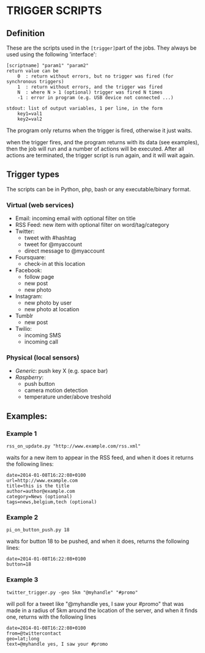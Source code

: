 # TRIGGER SCRIPTS

## Definition

These are the scripts used in the `[trigger]`part of the jobs. They always be used using the following 'interface':


    [scriptname] "param1" "param2"
    return value can be 
		0  : return without errors, but no trigger was fired (for synchronous triggers)
		1  : return without errors, and the trigger was fired
		N  : where N > 1 (optional) trigger was fired N times
		-1 : error in program (e.g. USB device not connected ...)   

    stdout: list of output variables, 1 per line, in the form
		key1=val1
		key2=val2
    
The program only returns when the trigger is fired, otherwise it just waits.

when the trigger fires, and the program returns with its data (see examples), then the job will run and a number of actions will be executed. After all actions are terminated, the trigger script is run again, and it will wait again.


## Trigger types

The scripts can be in Python, php, bash or any executable/binary format.

### Virtual (web services)

* Email: incoming email with optional filter on title
* RSS Feed: new item with optional filter on word/tag/category
* Twitter:
	* tweet with #hashtag
	* tweet for @myaccount
	* direct message to @myaccount
* Foursquare: 
	* check-in at this location
* Facebook: 
	* follow page
	* new post
	* new photo
* Instagram: 
	* new photo by user
	* new photo at location
* Tumblr
	* new post
* Twilio: 
	* incoming SMS
	* incoming call

### Physical (local sensors)

* *Generic*: push key X (e.g. space bar)
* *Raspberry*: 
	* push button
	* camera motion detection
	* temperature under/above treshold

## Examples:

### Example 1

	rss_on_update.py "http://www.example.com/rss.xml"

 waits for a new item to appear in the RSS feed, and when it does it returns the following lines:

	date=2014-01-08T16:22:08+0100
	url=http://www.example.com
	title=this is the title
	author=author@example.com
	category=News (optional)
	tags=news,belgium,tech (optional)

### Example 2
	
	pi_on_button_push.py 18

waits for button 18 to be pushed, and when it does, returns the following lines:

	date=2014-01-08T16:22:08+0100
	button=18

### Example 3

	twitter_trigger.py -geo 5km "@myhandle" "#promo"

will poll for a tweet like "@myhandle yes, I saw your #promo" that was made in a radius of 5km around the location of the server, and when it finds one, returns with the following lines

	date=2014-01-08T16:22:08+0100
	from=@twittercontact
	geo=lat;long
	text=@myhandle yes, I saw your #promo

